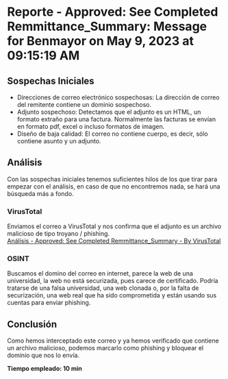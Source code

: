 # Reporte - Approved: See Completed Remmittance_Summary: Message for Benmayor on May 9, 2023 at 09:15:19 AM
## Sospechas Iniciales
- Direcciones de correo electrónico sospechosas: La dirección de correo del remitente contiene un dominio sospechoso.    
- Adjunto sospechoso: Detectamos que el adjunto es un HTML, un formato extraño para una factura. Normalmente las facturas se envían en formato pdf, excel o incluso formatos de imagen.
- Diseño de baja calidad: El correo no contiene cuerpo, es decir, sólo contiene asunto y un adjunto.

## Análisis
Con las sospechas iniciales tenemos suficientes hilos de los que tirar para empezar con el análisis, en caso de que no encontremos nada, se hará una búsqueda más a fondo.

### VirusTotal
Enviamos el correo a VirusTotal y nos confirma que el adjunto es un archivo malicioso de tipo troyano / phishing.  
[Análisis - Approved: See Completed Remmittance_Summary - By VirusTotal](https://www.virustotal.com/gui/file/7893bcff62f0672fc1d21dec0eb0df814e4b3c180cd0b3a5bda98d540de45d93)

### OSINT
Buscamos el domino del correo en internet, parece la web de una universidad, la web no está securizada, pues carece de certificado. Podría tratarse de una falsa universidad, una web clonada o, por la falta de securización, una web real que ha sido comprometida y están usando sus cuentas para enviar phishing.

## Conclusión
Como hemos interceptado este correo y ya hemos verificado que contiene un archivo malicioso, podemos marcarlo como phishing y bloquear el dominio que nos lo envía.

**Tiempo empleado: 10 min**